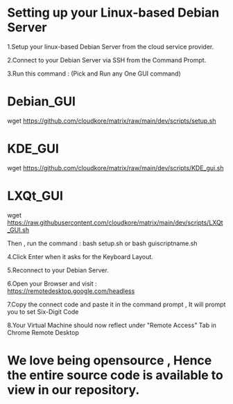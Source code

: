 # Setting up your Linux-based Debian Server

1.Setup your linux-based Debian Server from the cloud service provider.

2.Connect to your Debian Server via SSH from the Command Prompt.

3.Run this command : (Pick and Run any One GUI command)
# Debian_GUI
wget https://github.com/cloudkore/matrix/raw/main/dev/scripts/setup.sh

# KDE_GUI
wget https://github.com/cloudkore/matrix/raw/main/dev/scripts/KDE_gui.sh

# LXQt_GUI
wget https://raw.githubusercontent.com/cloudkore/matrix/main/dev/scripts/LXQt_GUI.sh

Then , run the command : bash setup.sh or bash guiscriptname.sh

4.Click Enter when it asks for the Keyboard Layout.

5.Reconnect to your Debian Server.

6.Open your Browser and visit : https://remotedesktop.google.com/headless

7.Copy the connect code and paste it in the command prompt , It will prompt you to set Six-Digit Code

8.Your Virtual Machine should now reflect under "Remote Access" Tab in Chrome Remote Desktop

# We love being opensource , Hence the entire source code is available to view in our repository.

